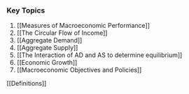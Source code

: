 ### Key Topics
1. [[Measures of Macroeconomic Performance]]
2. [[The Circular Flow of Income]]
3. [[Aggregate Demand]]
4. [[Aggregate Supply]]
5. [[The Interaction of AD and AS to determine equilibrium]]
6. [[Economic Growth]]
7. [[Macroeconomic Objectives and Policies]]

[[Definitions]]